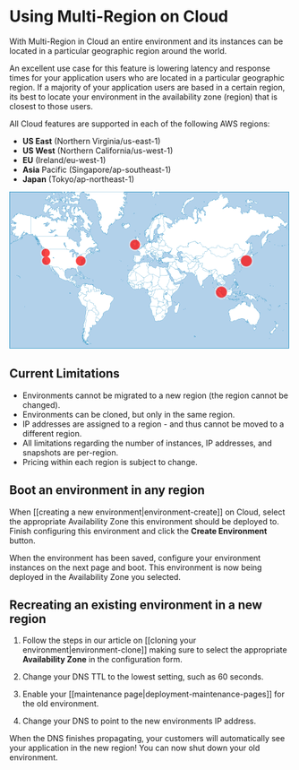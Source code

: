 # Using Multi-Region on Cloud


With Multi-Region in Cloud an entire environment and its instances 
can be located in a particular geographic region around the world. 

An excellent use case for this feature is lowering latency and response
times for your application users who are located in a particular geographic region.
If a majority of your application users are based in a certain region, its
best to locate your environment in the availability zone (region) that is closest
to those users.

All Cloud features are supported in each of the following AWS regions:


  * **US East** (Northern Virginia/us-east-1)
  * **US West** (Northern California/us-west-1)
  * **EU** (Ireland/eu-west-1)
  * **Asia** Pacific (Singapore/ap-southeast-1)
  * **Japan** (Tokyo/ap-northeast-1)



![EY Regions](images/ey-regions_sm.png)


## Current Limitations

  * Environments cannot be migrated to a new region (the region cannot be changed).
  * Environments can be cloned, but only in the same region.
  * IP addresses are assigned to a region - and thus cannot be moved to a different region.
  * All limitations regarding the number of instances, IP addresses, and snapshots are per-region.
  * Pricing within each region is subject to change.

## Boot an environment in any region

When [[creating a new environment|environment-create]] on Cloud, select the appropriate 
Availability Zone this environment should be deployed to. Finish configuring this 
environment and click the **Create Environment** button.

When the environment has been saved, configure your environment instances on the next page 
and boot. This environment is now being deployed in the Availability Zone you selected.


## Recreating an existing environment in a new region
  
  1. Follow the steps in our article on [[cloning your environment|environment-clone]]
    making sure to select the appropriate **Availability Zone** in the configuration form.
  
  2. Change your DNS TTL to the lowest setting, such as 60 seconds.
  3. Enable your [[maintenance page|deployment-maintenance-pages]] for the old environment.
  4. Change your DNS to point to the new environments IP address.

When the DNS finishes propagating, your customers will automatically 
see your application in the new region!  You can now shut down your old environment.
